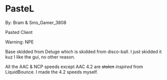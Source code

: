 # PasteL
By: Bram & Sms_Gamer_3808

Pasted Client

Warning: NPE

Base skidded from Deluge which is skidded from disco-ball. I just skidded it kuz I like the gui, no other reason.

All the AAC & NCP speeds except AAC 4.2 are ~~stolen~~ *inspired* from LiquidBounce. I made the 4.2 speeds myself.
